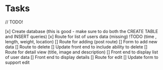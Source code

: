 # Tasks

// TODO!

[x] Create database (this is good - make sure to do both the CREATE TABLE and INSERT queries)
[x] Route for list of users data (missing) !TODO (time , length, weight, location)
[] Route for adding (post route)
[] Form to add new data
[] Route to delete
[] Update front end to include ability to delete
[] Route for detail view (title, image and description)
[] Front end to display list of user data
[] Front end to display details
[] Route for edit
[] Update form to support edit